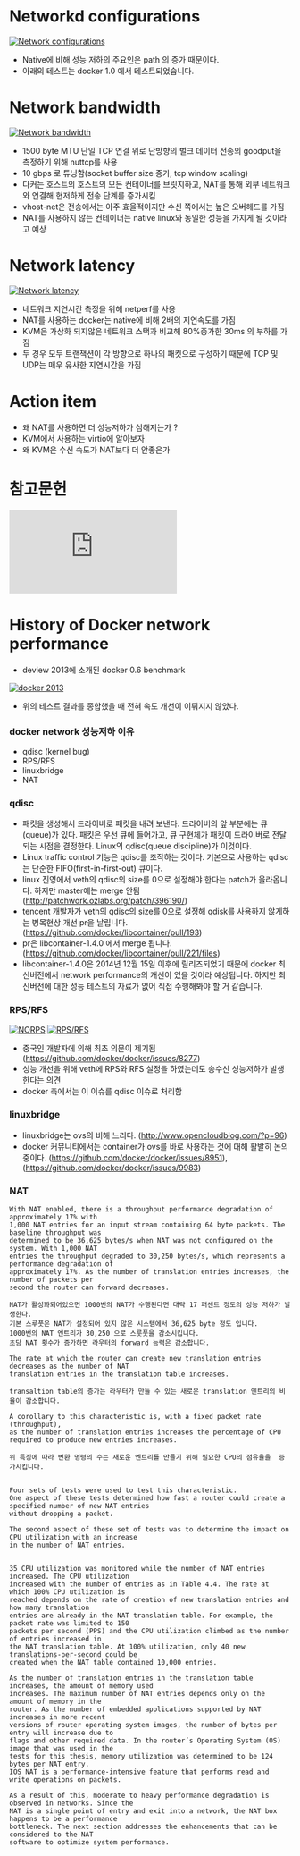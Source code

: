 
Networkd configurations 
=======================

[![Network configurations](https://github.com/leeplay/study/blob/master/etc/nicstack.PNG?raw=true)]()

- Native에 비해 성능 저하의 주요인은 path 의 증가 때문이다.  
- 아래의 테스트는 docker 1.0 에서 테스트되었습니다.

Network bandwidth
==================

[![Network bandwidth](https://github.com/leeplay/study/blob/master/etc/bandwidth.PNG?raw=true)]()

- 1500 byte MTU 단일 TCP 연결 위로 단방향의 벌크 데이터 전송의 goodput을 측정하기 위해 nuttcp를 사용
- 10 gbps 로 튜닝함(socket buffer size 증가, tcp window scaling)
- 다커는 호스트의 호스트의 모든 컨테이너를 브릿지하고, NAT를 통해 외부 네트워크와 연결해 현저하게 전송 단계를 증가시킴
- vhost-net은 전송에서는 아주 효율적이지만 수신 쪽에서는 높은 오버헤드를 가짐
- NAT를 사용하지 않는 컨테이너는 native linux와 동일한 성능을 가지게 될 것이라고 예상 

Network latency
================

[![Network latency](https://github.com/leeplay/study/blob/master/etc/latency.PNG?raw=true)]()

- 네트워크 지연시간 측정을 위해 netperf를 사용  
- NAT를 사용하는 docker는 native에 비해 2배의 지연속도를 가짐
- KVM은 가상화 되지않은 네트워크 스택과 비교해 80%증가한 30ms 의 부하를 가짐
- 두 경우 모두 트랜잭션이 각 방향으로 하나의 패킷으로 구성하기 때문에 TCP 및 UDP는 매우 유사한 지연시간을 가짐


Action item
===========

- 왜 NAT를 사용하면 더 성능저하가 심해지는가 ?
- KVM에서 사용하는 virtio에 알아보자 
- 왜 KVM은 수신 속도가 NAT보다 더 안좋은가

참고문헌 
=======

[![IBM Research Report - An Updated Preformance Comparison of Virtual Machines and Linux Containers](http://domino.research.ibm.com/library/cyberdig.nsf/papers/0929052195DD819C85257D2300681E7B/$File/rc25482.pdf)]()


History of Docker network performance
==========================

- deview 2013에 소개된 docker 0.6 benchmark 

[![docker 2013](https://github.com/leeplay/study/blob/master/etc/docker-benchmark-2013.PNG?raw=true)]()

- 위의 테스트 결과를 종합했을 때 전혀 속도 개선이 이뤄지지 않았다.


### docker network 성능저하 이유

- qdisc (kernel bug)
- RPS/RFS 
- linuxbridge
- NAT


### qdisc 

- 패킷을 생성해서 드라이버로 패킷을 내려 보낸다. 드라이버의 앞 부분에는 큐(queue)가 있다. 패킷은 우선 큐에 들어가고, 큐 구현체가 패킷이 드라이버로 전달되는 시점을 결정한다. Linux의 qdisc(queue discipline)가 이것이다.
- Linux traffic control 기능은 qdisc를 조작하는 것이다. 기본으로 사용하는 qdisc는 단순한 FIFO(first-in-first-out) 큐이다.
- linux 진영에서 veth의 qdisc의 size를 0으로 설정해야 한다는 patch가 올라옵니다. 하지만 master에는 merge 안됨 (http://patchwork.ozlabs.org/patch/396190/)
- tencent 개발자가 veth의 qdisc의 size를 0으로 설정해 qdisk를 사용하지 않게하는 병목현상 개선 pr을 날립니다.  (https://github.com/docker/libcontainer/pull/193)
- pr은 libcontainer-1.4.0 에서 merge 됩니다. (https://github.com/docker/libcontainer/pull/221/files)
- libcontainer-1.4.0은 2014년 12월 15일 이후에 릴리즈되었기 때문에 docker 최신버전에서 network performance의 개선이 있을 것이라 예상됩니다. 하지만 최신버전에 대한 성능 테스트의 자료가 없어 직접 수행해봐야 할 거 같습니다.


### RPS/RFS

[![NORPS](https://github.com/leeplay/study/blob/master/etc/NoRPS.PNG?raw=true)]()
[![RPS/RFS](https://github.com/leeplay/study/blob/master/etc/rfs.PNG?raw=true)]()

- 중국인 개발자에 의해 최초 의문이 제기됨 (https://github.com/docker/docker/issues/8277)
- 성능 개선을 위해 veth에 RPS와 RFS 설정을 하였는데도 송수신 성능저하가 발생한다는 의견
- docker 측에서는 이 이슈를 qdisc 이슈로 처리함


### linuxbridge

- linuxbridge는 ovs의 비해 느리다. (http://www.opencloudblog.com/?p=96)
- docker 커뮤니티에서는 container가 ovs를 바로 사용하는 것에 대해 활발히 논의 중이다. (https://github.com/docker/docker/issues/8951), (https://github.com/docker/docker/issues/9983)


### NAT

```
With NAT enabled, there is a throughput performance degradation of approximately 17% with
1,000 NAT entries for an input stream containing 64 byte packets. The baseline throughput was
determined to be 36,625 bytes/s when NAT was not configured on the system. With 1,000 NAT
entries the throughput degraded to 30,250 bytes/s, which represents a performance degradation of
approximately 17%. As the number of translation entries increases, the number of packets per
second the router can forward decreases.

NAT가 활성화되어있으면 1000번의 NAT가 수행된다면 대략 17 퍼센트 정도의 성능 저하가 발생한다.
기본 스루풋은 NAT가 설정되어 있지 않은 시스템에서 36,625 byte 정도 입니다. 
1000번의 NAT 엔트리가 30,250 으로 스룻풋을 감소시킵니다. 
초당 NAT 횟수가 증가하면 라우터의 forward 능력은 감소합니다.   

The rate at which the router can create new translation entries decreases as the number of NAT
translation entries in the translation table increases. 

transaltion table의 증가는 라우터가 만들 수 있는 새로운 translation 엔트리의 비율이 감소합니다.

A corollary to this characteristic is, with a fixed packet rate (throughput), 
as the number of translation entries increases the percentage of CPU required to produce new entries increases. 

위 특징에 따라 변환 명령의 수는 새로운 엔트리를 만들기 위해 필요한 CPU의 점유율을  증가시킵니다. 


Four sets of tests were used to test this characteristic.
One aspect of these tests determined how fast a router could create a specified number of new NAT entries 
without dropping a packet. 

The second aspect of these set of tests was to determine the impact on CPU utilization with an increase 
in the number of NAT entries.


35 CPU utilization was monitored while the number of NAT entries increased. The CPU utilization
increased with the number of entries as in Table 4.4. The rate at which 100% CPU utilization is
reached depends on the rate of creation of new translation entries and how many translation
entries are already in the NAT translation table. For example, the packet rate was limited to 150
packets per second (PPS) and the CPU utilization climbed as the number of entries increased in
the NAT translation table. At 100% utilization, only 40 new translations-per-second could be
created when the NAT table contained 10,000 entries.

As the number of translation entries in the translation table increases, the amount of memory used
increases. The maximum number of NAT entries depends only on the amount of memory in the
router. As the number of embedded applications supported by NAT increases in more recent
versions of router operating system images, the number of bytes per entry will increase due to
flags and other required data. In the router’s Operating System (OS) image that was used in the
tests for this thesis, memory utilization was determined to be 124 bytes per NAT entry.
IOS NAT is a performance-intensive feature that performs read and write operations on packets.

As a result of this, moderate to heavy performance degradation is observed in networks. Since the
NAT is a single point of entry and exit into a network, the NAT box happens to be a performance
bottleneck. The next section addresses the enhancements that can be considered to the NAT
software to optimize system performance.
```

